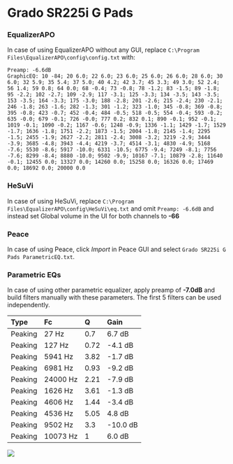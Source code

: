 # Grado SR225i G Pads

### EqualizerAPO
In case of using EqualizerAPO without any GUI, replace `C:\Program Files\EqualizerAPO\config\config.txt`
with:
```
Preamp: -6.6dB
GraphicEQ: 10 -84; 20 6.0; 22 6.0; 23 6.0; 25 6.0; 26 6.0; 28 6.0; 30 6.0; 32 5.9; 35 5.4; 37 5.0; 40 4.2; 42 3.7; 45 3.3; 49 3.0; 52 2.4; 56 1.4; 59 0.8; 64 0.0; 68 -0.4; 73 -0.8; 78 -1.2; 83 -1.5; 89 -1.8; 95 -2.2; 102 -2.7; 109 -2.9; 117 -3.1; 125 -3.3; 134 -3.5; 143 -3.5; 153 -3.5; 164 -3.3; 175 -3.0; 188 -2.8; 201 -2.6; 215 -2.4; 230 -2.1; 246 -1.8; 263 -1.6; 282 -1.3; 301 -1.2; 323 -1.0; 345 -0.8; 369 -0.8; 395 -0.8; 423 -0.7; 452 -0.4; 484 -0.5; 518 -0.5; 554 -0.4; 593 -0.2; 635 -0.0; 679 -0.1; 726 -0.0; 777 0.2; 832 0.1; 890 -0.1; 952 -0.1; 1019 -0.1; 1090 -0.2; 1167 -0.6; 1248 -0.9; 1336 -1.1; 1429 -1.7; 1529 -1.7; 1636 -1.8; 1751 -2.2; 1873 -1.5; 2004 -1.8; 2145 -1.4; 2295 -1.5; 2455 -1.9; 2627 -2.2; 2811 -2.4; 3008 -3.2; 3219 -2.9; 3444 -3.9; 3685 -4.8; 3943 -4.4; 4219 -3.7; 4514 -3.1; 4830 -4.9; 5168 -7.6; 5530 -8.6; 5917 -10.0; 6331 -10.5; 6775 -9.4; 7249 -8.1; 7756 -7.6; 8299 -8.4; 8880 -10.0; 9502 -9.9; 10167 -7.1; 10879 -2.8; 11640 -0.1; 12455 0.0; 13327 0.0; 14260 0.0; 15258 0.0; 16326 0.0; 17469 0.0; 18692 0.0; 20000 0.0
```

### HeSuVi
In case of using HeSuVi, replace `C:\Program Files\EqualizerAPO\config\HeSuVi\eq.txt` and omit `Preamp:
-6.6dB` and instead set Global volume in the UI for both channels to **-66**

### Peace
In case of using Peace, click *Import* in Peace GUI and select `Grado SR225i G Pads ParametricEQ.txt`.

### Parametric EQs
In case of using other parametric equalizer, apply preamp of **-7.0dB** and build filters manually with
these parameters. The first 5 filters can be used independently.

| Type    | Fc       |    Q | Gain     |
|:--------|:---------|:-----|:---------|
| Peaking | 27 Hz    | 0.7  | 6.7 dB   |
| Peaking | 127 Hz   | 0.72 | -4.1 dB  |
| Peaking | 5941 Hz  | 3.82 | -1.7 dB  |
| Peaking | 6981 Hz  | 0.93 | -9.2 dB  |
| Peaking | 24000 Hz | 2.21 | -7.9 dB  |
| Peaking | 1626 Hz  | 3.61 | -1.3 dB  |
| Peaking | 4606 Hz  | 1.44 | -3.4 dB  |
| Peaking | 4536 Hz  | 5.05 | 4.8 dB   |
| Peaking | 9502 Hz  | 3.3  | -10.0 dB |
| Peaking | 10073 Hz | 1    | 6.0 dB   |

![](https://raw.githubusercontent.com/jaakkopasanen/AutoEq/master/results/innerfidelity/sbaf-serious/Grado%20SR225i%20G%20Pads/Grado%20SR225i%20G%20Pads.png)